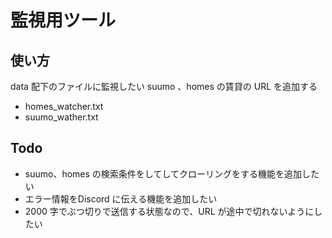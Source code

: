 # 監視用ツール

## 使い方

data 配下のファイルに監視したい suumo 、homes の賃貸の URL を追加する
- homes_watcher.txt
- suumo_wather.txt

## Todo

- suumo、homes の検索条件をしてしてクローリングをする機能を追加したい
- エラー情報をDiscord に伝える機能を追加したい
- 2000 字でぶつ切りで送信する状態なので、URL が途中で切れないようにしたい